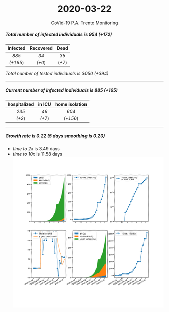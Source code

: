 <div align='center'>

# 2020-03-22
CoVid-19 P.A. Trento Monitoring
</div>

##### Total number of infected individuals is 954 (+172)
Infected | Recovered | Dead
:---: | :---: | :---:
*885* | *34* | *35*
*(+165*) | *(+0*) | (*+7*)

*Total number of tested individuals is 3050 (+394)*
***
##### Current number of infected individuals is 885 (+165)
hospitalized | in ICU | home isolation
:---: | :---: | :---:
*235* |*46* |*604*
*(+2*) |*(+7*) |*(+156*)
***
##### Growth rate is 0.22 (5 days smoothing is 0.20)
- *time to 2x* is 3.49 days
- *time to 10x* is 11.58 days
![stats][stats]

[stats]: stats_P.A.Trento.png
